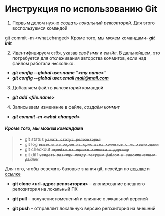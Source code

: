 # Инструкция по использованию **Git**

1. Первым делом нужно *создать локальный репозиторий*. Для этого воспользуемся командой 


git commit -m <what.changed>
Кроме того, мы можем командами- ***git init***

2. Идентифицируем себя, указав *своё имя* и *емэйл*. В дальнейшем, это потребуется для отслеживания авторства коммитов, если над файлом работали несколько.
* ***git config --global user.name "<my.name>"***
* ***git config --global user.email mail@mail.com***
3. Добавляем файл в *репозиторий* командой 
* ***git add <file.name>***
4. Записываем изменение в файле, *создаём коммит*
* ***git commit -m <what.changed>***

#### *Кроме того, мы можем **командами***
> * git status  ~~***`узнать статус репозитория`***~~
> * git log   ~~***`вывести на экран историю всех коммитов с их хеш-кодами`***~~
> * git checkout ~~***`перейти от одного коммита к другому`***~~
> * git diff ~~***`увидеть разницу между текущим файлом и закоммиченным файлом`***~~

Для того, чтобы освежить базовые знания git, перейди по [ссылке](https://habr.com/ru/post/541258/) и [ссылке](https://habr.com/ru/post/542616/)
![<alt text>](<folderPath>)

* **git clone <url-адрес репозитория>** – клонирование внешнего репозитория на  локальный ПК

* **git pull** – получение изменений и слияние с локальной версией

* **git push** – отправляет локальную версию репозитория на внешний
